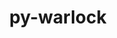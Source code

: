 ---
title: "py-warlock"
layout: cache
categories: [package, develop]
meta: {"versions": ["1.3.3"], "compilers": ["gcc@=11.4.0", "gcc@=9.4.0", "oneapi@=2023.2.0", "oneapi@=2023.2.1"], "oss": ["ubuntu20.04"], "platforms": ["linux"], "targets": ["aarch64", "neoverse_v1", "ppc64le", "x86_64_v3"], "stacks": ["e4s", "e4s-arm", "e4s-neoverse_v1", "e4s-oneapi", "e4s-power", "root"], "num_specs": 34, "num_specs_by_stack": {"root": 34, "e4s-power": 8, "e4s-arm": 6, "e4s-neoverse_v1": 4, "e4s": 8, "e4s-oneapi": 8}}
spec_details: [{"hash": "4pwkwayqlucvo6qp6coarzheoc7rwkbt", "compiler": "gcc@=9.4.0", "versions": ["1.3.3"], "os": "ubuntu20.04", "platform": "linux", "target": "ppc64le", "variants": ["build_system=python_pip"], "stacks": ["root", "e4s-power"], "size": "-", "tarball": "https://binaries.spack.io/develop/build_cache/linux-ubuntu20.04-ppc64le/gcc-9.4.0/py-warlock-1.3.3/linux-ubuntu20.04-ppc64le-gcc-9.4.0-py-warlock-1.3.3-4pwkwayqlucvo6qp6coarzheoc7rwkbt.spack"}, {"hash": "nmj23vjnk2tvhyst246rk37ali5c36oh", "compiler": "gcc@=11.4.0", "versions": ["1.3.3"], "os": "ubuntu20.04", "platform": "linux", "target": "aarch64", "variants": ["build_system=python_pip"], "stacks": ["e4s-arm", "root"], "size": "-", "tarball": "https://binaries.spack.io/develop/build_cache/linux-ubuntu20.04-aarch64/gcc-11.4.0/py-warlock-1.3.3/linux-ubuntu20.04-aarch64-gcc-11.4.0-py-warlock-1.3.3-nmj23vjnk2tvhyst246rk37ali5c36oh.spack"}, {"hash": "whf3fxwg6jusv3zwx4obhd74j74uu7zp", "compiler": "gcc@=11.4.0", "versions": ["1.3.3"], "os": "ubuntu20.04", "platform": "linux", "target": "aarch64", "variants": ["build_system=python_pip"], "stacks": ["e4s-arm", "root"], "size": "-", "tarball": "https://binaries.spack.io/develop/build_cache/linux-ubuntu20.04-aarch64/gcc-11.4.0/py-warlock-1.3.3/linux-ubuntu20.04-aarch64-gcc-11.4.0-py-warlock-1.3.3-whf3fxwg6jusv3zwx4obhd74j74uu7zp.spack"}, {"hash": "6ws6i3acogcjs7y4hgf44dtq3piskxd4", "compiler": "gcc@=11.4.0", "versions": ["1.3.3"], "os": "ubuntu20.04", "platform": "linux", "target": "aarch64", "variants": ["build_system=python_pip"], "stacks": ["e4s-arm", "root"], "size": "-", "tarball": "https://binaries.spack.io/develop/build_cache/linux-ubuntu20.04-aarch64/gcc-11.4.0/py-warlock-1.3.3/linux-ubuntu20.04-aarch64-gcc-11.4.0-py-warlock-1.3.3-6ws6i3acogcjs7y4hgf44dtq3piskxd4.spack"}, {"hash": "pvrddnje6lqyivg6eoihtdmhhzwms4ky", "compiler": "gcc@=11.4.0", "versions": ["1.3.3"], "os": "ubuntu20.04", "platform": "linux", "target": "aarch64", "variants": ["build_system=python_pip"], "stacks": ["e4s-arm", "root"], "size": "-", "tarball": "https://binaries.spack.io/develop/build_cache/linux-ubuntu20.04-aarch64/gcc-11.4.0/py-warlock-1.3.3/linux-ubuntu20.04-aarch64-gcc-11.4.0-py-warlock-1.3.3-pvrddnje6lqyivg6eoihtdmhhzwms4ky.spack"}, {"hash": "gfce4enow3vawyr53jt7u36jvj3lxtmz", "compiler": "gcc@=11.4.0", "versions": ["1.3.3"], "os": "ubuntu20.04", "platform": "linux", "target": "aarch64", "variants": ["build_system=python_pip"], "stacks": ["e4s-arm", "root"], "size": "-", "tarball": "https://binaries.spack.io/develop/build_cache/linux-ubuntu20.04-aarch64/gcc-11.4.0/py-warlock-1.3.3/linux-ubuntu20.04-aarch64-gcc-11.4.0-py-warlock-1.3.3-gfce4enow3vawyr53jt7u36jvj3lxtmz.spack"}, {"hash": "37nujpnuupspz3otqrttd7pk7j35rpmp", "compiler": "gcc@=11.4.0", "versions": ["1.3.3"], "os": "ubuntu20.04", "platform": "linux", "target": "aarch64", "variants": ["build_system=python_pip"], "stacks": ["e4s-arm", "root"], "size": "-", "tarball": "https://binaries.spack.io/develop/build_cache/linux-ubuntu20.04-aarch64/gcc-11.4.0/py-warlock-1.3.3/linux-ubuntu20.04-aarch64-gcc-11.4.0-py-warlock-1.3.3-37nujpnuupspz3otqrttd7pk7j35rpmp.spack"}, {"hash": "ivwg2an2tyezvy5ehhlnxv67htqnf2dh", "compiler": "gcc@=11.4.0", "versions": ["1.3.3"], "os": "ubuntu20.04", "platform": "linux", "target": "neoverse_v1", "variants": ["build_system=python_pip"], "stacks": ["root", "e4s-neoverse_v1"], "size": "-", "tarball": "https://binaries.spack.io/develop/build_cache/linux-ubuntu20.04-neoverse_v1/gcc-11.4.0/py-warlock-1.3.3/linux-ubuntu20.04-neoverse_v1-gcc-11.4.0-py-warlock-1.3.3-ivwg2an2tyezvy5ehhlnxv67htqnf2dh.spack"}, {"hash": "o5du6ok72ryevd5lnlwiuyrp2ys765fw", "compiler": "gcc@=11.4.0", "versions": ["1.3.3"], "os": "ubuntu20.04", "platform": "linux", "target": "neoverse_v1", "variants": ["build_system=python_pip"], "stacks": ["root", "e4s-neoverse_v1"], "size": "-", "tarball": "https://binaries.spack.io/develop/build_cache/linux-ubuntu20.04-neoverse_v1/gcc-11.4.0/py-warlock-1.3.3/linux-ubuntu20.04-neoverse_v1-gcc-11.4.0-py-warlock-1.3.3-o5du6ok72ryevd5lnlwiuyrp2ys765fw.spack"}, {"hash": "ev4j2b22k2ztfzqyyspgpcekzcn6q5eb", "compiler": "gcc@=11.4.0", "versions": ["1.3.3"], "os": "ubuntu20.04", "platform": "linux", "target": "neoverse_v1", "variants": ["build_system=python_pip"], "stacks": ["root", "e4s-neoverse_v1"], "size": "-", "tarball": "https://binaries.spack.io/develop/build_cache/linux-ubuntu20.04-neoverse_v1/gcc-11.4.0/py-warlock-1.3.3/linux-ubuntu20.04-neoverse_v1-gcc-11.4.0-py-warlock-1.3.3-ev4j2b22k2ztfzqyyspgpcekzcn6q5eb.spack"}, {"hash": "bu4zsh44orqcval3mtuuiyfbzyume2ly", "compiler": "gcc@=11.4.0", "versions": ["1.3.3"], "os": "ubuntu20.04", "platform": "linux", "target": "neoverse_v1", "variants": ["build_system=python_pip"], "stacks": ["root", "e4s-neoverse_v1"], "size": "-", "tarball": "https://binaries.spack.io/develop/build_cache/linux-ubuntu20.04-neoverse_v1/gcc-11.4.0/py-warlock-1.3.3/linux-ubuntu20.04-neoverse_v1-gcc-11.4.0-py-warlock-1.3.3-bu4zsh44orqcval3mtuuiyfbzyume2ly.spack"}, {"hash": "uebq5kycvx4rw652rv2emdnrvj2ydpwc", "compiler": "gcc@=9.4.0", "versions": ["1.3.3"], "os": "ubuntu20.04", "platform": "linux", "target": "ppc64le", "variants": ["build_system=python_pip"], "stacks": ["root", "e4s-power"], "size": "-", "tarball": "https://binaries.spack.io/develop/build_cache/linux-ubuntu20.04-ppc64le/gcc-9.4.0/py-warlock-1.3.3/linux-ubuntu20.04-ppc64le-gcc-9.4.0-py-warlock-1.3.3-uebq5kycvx4rw652rv2emdnrvj2ydpwc.spack"}, {"hash": "xeirtoaybunodu2x7bk2wyidsaohs45j", "compiler": "gcc@=9.4.0", "versions": ["1.3.3"], "os": "ubuntu20.04", "platform": "linux", "target": "ppc64le", "variants": ["build_system=python_pip"], "stacks": ["root", "e4s-power"], "size": "-", "tarball": "https://binaries.spack.io/develop/build_cache/linux-ubuntu20.04-ppc64le/gcc-9.4.0/py-warlock-1.3.3/linux-ubuntu20.04-ppc64le-gcc-9.4.0-py-warlock-1.3.3-xeirtoaybunodu2x7bk2wyidsaohs45j.spack"}, {"hash": "ldyry5vbz24pxrfi3ch6q77w3us3qnw4", "compiler": "gcc@=9.4.0", "versions": ["1.3.3"], "os": "ubuntu20.04", "platform": "linux", "target": "ppc64le", "variants": ["build_system=python_pip"], "stacks": ["root", "e4s-power"], "size": "-", "tarball": "https://binaries.spack.io/develop/build_cache/linux-ubuntu20.04-ppc64le/gcc-9.4.0/py-warlock-1.3.3/linux-ubuntu20.04-ppc64le-gcc-9.4.0-py-warlock-1.3.3-ldyry5vbz24pxrfi3ch6q77w3us3qnw4.spack"}, {"hash": "4kvb5zxbqykzzhjs3oazsmxvfk5crn2b", "compiler": "gcc@=9.4.0", "versions": ["1.3.3"], "os": "ubuntu20.04", "platform": "linux", "target": "ppc64le", "variants": ["build_system=python_pip"], "stacks": ["root", "e4s-power"], "size": "-", "tarball": "https://binaries.spack.io/develop/build_cache/linux-ubuntu20.04-ppc64le/gcc-9.4.0/py-warlock-1.3.3/linux-ubuntu20.04-ppc64le-gcc-9.4.0-py-warlock-1.3.3-4kvb5zxbqykzzhjs3oazsmxvfk5crn2b.spack"}, {"hash": "paxn3t23rl56tb2jxgcwmckenyu37ca2", "compiler": "gcc@=9.4.0", "versions": ["1.3.3"], "os": "ubuntu20.04", "platform": "linux", "target": "ppc64le", "variants": ["build_system=python_pip"], "stacks": ["root", "e4s-power"], "size": "-", "tarball": "https://binaries.spack.io/develop/build_cache/linux-ubuntu20.04-ppc64le/gcc-9.4.0/py-warlock-1.3.3/linux-ubuntu20.04-ppc64le-gcc-9.4.0-py-warlock-1.3.3-paxn3t23rl56tb2jxgcwmckenyu37ca2.spack"}, {"hash": "uqot7vs22etul7u3zwmdg5hlhizbsj4p", "compiler": "gcc@=9.4.0", "versions": ["1.3.3"], "os": "ubuntu20.04", "platform": "linux", "target": "ppc64le", "variants": ["build_system=python_pip"], "stacks": ["root", "e4s-power"], "size": "-", "tarball": "https://binaries.spack.io/develop/build_cache/linux-ubuntu20.04-ppc64le/gcc-9.4.0/py-warlock-1.3.3/linux-ubuntu20.04-ppc64le-gcc-9.4.0-py-warlock-1.3.3-uqot7vs22etul7u3zwmdg5hlhizbsj4p.spack"}, {"hash": "kmr7gzlabrg2vyrryza4xuznaiifxjwk", "compiler": "gcc@=9.4.0", "versions": ["1.3.3"], "os": "ubuntu20.04", "platform": "linux", "target": "ppc64le", "variants": ["build_system=python_pip"], "stacks": ["root", "e4s-power"], "size": "-", "tarball": "https://binaries.spack.io/develop/build_cache/linux-ubuntu20.04-ppc64le/gcc-9.4.0/py-warlock-1.3.3/linux-ubuntu20.04-ppc64le-gcc-9.4.0-py-warlock-1.3.3-kmr7gzlabrg2vyrryza4xuznaiifxjwk.spack"}, {"hash": "o4whf52dkyr7irh4gv2fsy5ollvrbawa", "compiler": "gcc@=11.4.0", "versions": ["1.3.3"], "os": "ubuntu20.04", "platform": "linux", "target": "x86_64_v3", "variants": ["build_system=python_pip"], "stacks": ["e4s", "root"], "size": "-", "tarball": "https://binaries.spack.io/develop/build_cache/linux-ubuntu20.04-x86_64_v3/gcc-11.4.0/py-warlock-1.3.3/linux-ubuntu20.04-x86_64_v3-gcc-11.4.0-py-warlock-1.3.3-o4whf52dkyr7irh4gv2fsy5ollvrbawa.spack"}, {"hash": "tqn25r424neqylhqxpthjhtpdvdbgxzn", "compiler": "gcc@=11.4.0", "versions": ["1.3.3"], "os": "ubuntu20.04", "platform": "linux", "target": "x86_64_v3", "variants": ["build_system=python_pip"], "stacks": ["e4s", "root"], "size": "-", "tarball": "https://binaries.spack.io/develop/build_cache/linux-ubuntu20.04-x86_64_v3/gcc-11.4.0/py-warlock-1.3.3/linux-ubuntu20.04-x86_64_v3-gcc-11.4.0-py-warlock-1.3.3-tqn25r424neqylhqxpthjhtpdvdbgxzn.spack"}, {"hash": "fm2ijo7aoj7fu3zbnsnipb3w4nsr2jhj", "compiler": "gcc@=11.4.0", "versions": ["1.3.3"], "os": "ubuntu20.04", "platform": "linux", "target": "x86_64_v3", "variants": ["build_system=python_pip"], "stacks": ["e4s", "root"], "size": "-", "tarball": "https://binaries.spack.io/develop/build_cache/linux-ubuntu20.04-x86_64_v3/gcc-11.4.0/py-warlock-1.3.3/linux-ubuntu20.04-x86_64_v3-gcc-11.4.0-py-warlock-1.3.3-fm2ijo7aoj7fu3zbnsnipb3w4nsr2jhj.spack"}, {"hash": "37zl357gf3hey4e6h5m36dewq3wogp6r", "compiler": "gcc@=11.4.0", "versions": ["1.3.3"], "os": "ubuntu20.04", "platform": "linux", "target": "x86_64_v3", "variants": ["build_system=python_pip"], "stacks": ["e4s", "root"], "size": "-", "tarball": "https://binaries.spack.io/develop/build_cache/linux-ubuntu20.04-x86_64_v3/gcc-11.4.0/py-warlock-1.3.3/linux-ubuntu20.04-x86_64_v3-gcc-11.4.0-py-warlock-1.3.3-37zl357gf3hey4e6h5m36dewq3wogp6r.spack"}, {"hash": "s3efgazmeextscro7ujxr2qlcg6njhks", "compiler": "gcc@=11.4.0", "versions": ["1.3.3"], "os": "ubuntu20.04", "platform": "linux", "target": "x86_64_v3", "variants": ["build_system=python_pip"], "stacks": ["e4s", "root"], "size": "-", "tarball": "https://binaries.spack.io/develop/build_cache/linux-ubuntu20.04-x86_64_v3/gcc-11.4.0/py-warlock-1.3.3/linux-ubuntu20.04-x86_64_v3-gcc-11.4.0-py-warlock-1.3.3-s3efgazmeextscro7ujxr2qlcg6njhks.spack"}, {"hash": "d3oo2ozccptcirezyfqhiietjqwddzb7", "compiler": "gcc@=11.4.0", "versions": ["1.3.3"], "os": "ubuntu20.04", "platform": "linux", "target": "x86_64_v3", "variants": ["build_system=python_pip"], "stacks": ["e4s", "root"], "size": "-", "tarball": "https://binaries.spack.io/develop/build_cache/linux-ubuntu20.04-x86_64_v3/gcc-11.4.0/py-warlock-1.3.3/linux-ubuntu20.04-x86_64_v3-gcc-11.4.0-py-warlock-1.3.3-d3oo2ozccptcirezyfqhiietjqwddzb7.spack"}, {"hash": "tjc6skt4veciirm4afcu7rklb4t56ovs", "compiler": "gcc@=11.4.0", "versions": ["1.3.3"], "os": "ubuntu20.04", "platform": "linux", "target": "x86_64_v3", "variants": ["build_system=python_pip"], "stacks": ["e4s", "root"], "size": "-", "tarball": "https://binaries.spack.io/develop/build_cache/linux-ubuntu20.04-x86_64_v3/gcc-11.4.0/py-warlock-1.3.3/linux-ubuntu20.04-x86_64_v3-gcc-11.4.0-py-warlock-1.3.3-tjc6skt4veciirm4afcu7rklb4t56ovs.spack"}, {"hash": "yridta34qsnul6z7ocixfahuc5liel4q", "compiler": "gcc@=11.4.0", "versions": ["1.3.3"], "os": "ubuntu20.04", "platform": "linux", "target": "x86_64_v3", "variants": ["build_system=python_pip"], "stacks": ["e4s", "root"], "size": "-", "tarball": "https://binaries.spack.io/develop/build_cache/linux-ubuntu20.04-x86_64_v3/gcc-11.4.0/py-warlock-1.3.3/linux-ubuntu20.04-x86_64_v3-gcc-11.4.0-py-warlock-1.3.3-yridta34qsnul6z7ocixfahuc5liel4q.spack"}, {"hash": "43qwmijtq6c6h73r62ngo5ceazsf6yas", "compiler": "oneapi@=2023.2.0", "versions": ["1.3.3"], "os": "ubuntu20.04", "platform": "linux", "target": "x86_64_v3", "variants": ["build_system=python_pip"], "stacks": ["root", "e4s-oneapi"], "size": "-", "tarball": "https://binaries.spack.io/develop/build_cache/linux-ubuntu20.04-x86_64_v3/oneapi-2023.2.0/py-warlock-1.3.3/linux-ubuntu20.04-x86_64_v3-oneapi-2023.2.0-py-warlock-1.3.3-43qwmijtq6c6h73r62ngo5ceazsf6yas.spack"}, {"hash": "4c6vwlucvg3nd5ctrdgg5hoebzfw3o6o", "compiler": "oneapi@=2023.2.0", "versions": ["1.3.3"], "os": "ubuntu20.04", "platform": "linux", "target": "x86_64_v3", "variants": ["build_system=python_pip"], "stacks": ["root", "e4s-oneapi"], "size": "-", "tarball": "https://binaries.spack.io/develop/build_cache/linux-ubuntu20.04-x86_64_v3/oneapi-2023.2.0/py-warlock-1.3.3/linux-ubuntu20.04-x86_64_v3-oneapi-2023.2.0-py-warlock-1.3.3-4c6vwlucvg3nd5ctrdgg5hoebzfw3o6o.spack"}, {"hash": "3aomor2svdll5g7lvfio72gaozhxqrxb", "compiler": "oneapi@=2023.2.1", "versions": ["1.3.3"], "os": "ubuntu20.04", "platform": "linux", "target": "x86_64_v3", "variants": ["build_system=python_pip"], "stacks": ["root", "e4s-oneapi"], "size": "-", "tarball": "https://binaries.spack.io/develop/build_cache/linux-ubuntu20.04-x86_64_v3/oneapi-2023.2.1/py-warlock-1.3.3/linux-ubuntu20.04-x86_64_v3-oneapi-2023.2.1-py-warlock-1.3.3-3aomor2svdll5g7lvfio72gaozhxqrxb.spack"}, {"hash": "wbyuel2imzftyhk5kz6waonnf4lqmbtc", "compiler": "oneapi@=2023.2.1", "versions": ["1.3.3"], "os": "ubuntu20.04", "platform": "linux", "target": "x86_64_v3", "variants": ["build_system=python_pip"], "stacks": ["root", "e4s-oneapi"], "size": "-", "tarball": "https://binaries.spack.io/develop/build_cache/linux-ubuntu20.04-x86_64_v3/oneapi-2023.2.1/py-warlock-1.3.3/linux-ubuntu20.04-x86_64_v3-oneapi-2023.2.1-py-warlock-1.3.3-wbyuel2imzftyhk5kz6waonnf4lqmbtc.spack"}, {"hash": "5ikywrrozszc23wn5mgb4tdoeyzphzab", "compiler": "oneapi@=2023.2.1", "versions": ["1.3.3"], "os": "ubuntu20.04", "platform": "linux", "target": "x86_64_v3", "variants": ["build_system=python_pip"], "stacks": ["root", "e4s-oneapi"], "size": "-", "tarball": "https://binaries.spack.io/develop/build_cache/linux-ubuntu20.04-x86_64_v3/oneapi-2023.2.1/py-warlock-1.3.3/linux-ubuntu20.04-x86_64_v3-oneapi-2023.2.1-py-warlock-1.3.3-5ikywrrozszc23wn5mgb4tdoeyzphzab.spack"}, {"hash": "waxw3k4kex7fzpkpqhzob3yk2oiccdwv", "compiler": "oneapi@=2023.2.1", "versions": ["1.3.3"], "os": "ubuntu20.04", "platform": "linux", "target": "x86_64_v3", "variants": ["build_system=python_pip"], "stacks": ["root", "e4s-oneapi"], "size": "-", "tarball": "https://binaries.spack.io/develop/build_cache/linux-ubuntu20.04-x86_64_v3/oneapi-2023.2.1/py-warlock-1.3.3/linux-ubuntu20.04-x86_64_v3-oneapi-2023.2.1-py-warlock-1.3.3-waxw3k4kex7fzpkpqhzob3yk2oiccdwv.spack"}, {"hash": "nobac4lasg7xodlkmlqziww36gkmkcq7", "compiler": "oneapi@=2023.2.1", "versions": ["1.3.3"], "os": "ubuntu20.04", "platform": "linux", "target": "x86_64_v3", "variants": ["build_system=python_pip"], "stacks": ["root", "e4s-oneapi"], "size": "-", "tarball": "https://binaries.spack.io/develop/build_cache/linux-ubuntu20.04-x86_64_v3/oneapi-2023.2.1/py-warlock-1.3.3/linux-ubuntu20.04-x86_64_v3-oneapi-2023.2.1-py-warlock-1.3.3-nobac4lasg7xodlkmlqziww36gkmkcq7.spack"}, {"hash": "off4rynxyoik7sckocnihmm7btadgqki", "compiler": "oneapi@=2023.2.1", "versions": ["1.3.3"], "os": "ubuntu20.04", "platform": "linux", "target": "x86_64_v3", "variants": ["build_system=python_pip"], "stacks": ["root", "e4s-oneapi"], "size": "-", "tarball": "https://binaries.spack.io/develop/build_cache/linux-ubuntu20.04-x86_64_v3/oneapi-2023.2.1/py-warlock-1.3.3/linux-ubuntu20.04-x86_64_v3-oneapi-2023.2.1-py-warlock-1.3.3-off4rynxyoik7sckocnihmm7btadgqki.spack"}]
---